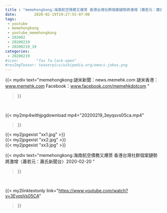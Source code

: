 ```yaml
---
title : "memehongkong:海南航空債務又爆煲 香港台灣社群個案鏈勢將激增〈蕭若元：蕭氏新聞台〉2020-02-20 "
date:        2020-02-19T19:27:55-07:00
tags:
 - youtube
 - memehongkong
 - youtube_memehongkong
 - 202002
 - 20200219
 - 20200219_19
categories:
 - 20200219
#icon:        "fas fa-lock-open"
#resImgTeaser: teaserpics/wikipedia.org/emacs-jokes.png
---
```


{{< mydiv text="memehongkong:謎米新聞：news.memehk.com 謎米香港： www.memehk.com Facebook：www.facebook.com/memehkdotcom "
>}}
<br>


{{< my2mp4withjpgdownload mp4="20200219_3eyqsvs05ca.mp4"
>}}

{{< my2jpgexist "xx1.jpg" >}}<br>
{{< my2jpgexist "xx2.jpg" >}}<br>
{{< my2jpgexist "xx3.jpg" >}}<br>



{{< mydiv text="memehongkong:海南航空債務又爆煲 香港台灣社群個案鏈勢將激增〈蕭若元：蕭氏新聞台〉2020-02-20 "
>}}
<br>

{{< my2linktextonly link="https://www.youtube.com/watch?v=3EyqsVs05CA"
>}}


<br>

